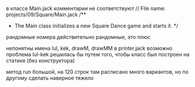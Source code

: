 в классе Main.jack комментарии не соответствуют
// File name: projects/09/Square/Main.jack
/**
 * The Main class initializes a new Square Dance game and starts it.
 */


рандомные номера действительно рандомные, это плюс

непонятны имена lul, kek, drawM, drawMM в printer.jack
возможно проблема lul-kek решилась бы путем того, чтобы класс был построен на статике
(без конструктора)

метод run большой, на 120 строк
там расписано много вариантов, но по другому сделать наверное тяжело




